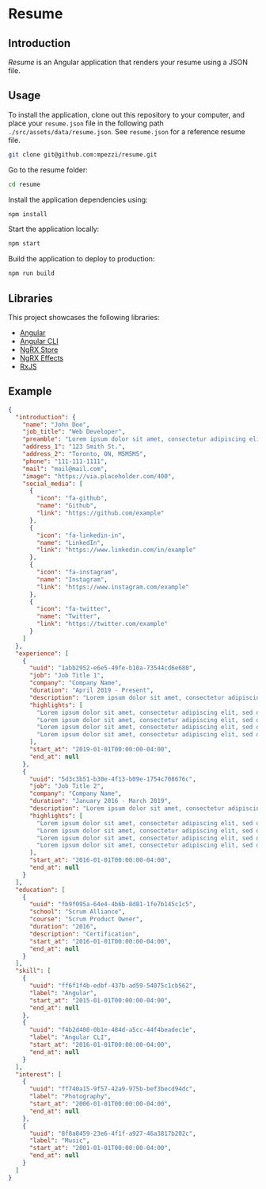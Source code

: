 # Resume

## Introduction

_Resume_ is an Angular application that renders your resume using a JSON file.

## Usage

To install the application, clone out this repository to your computer, and place your `resume.json` file in the following path `./src/assets/data/resume.json`. See `resume.json` for a reference resume file.

```bash
git clone git@github.com:mpezzi/resume.git
```

Go to the resume folder:

```bash
cd resume
```

Install the application dependencies using:

```bash
npm install
```

Start the application locally:

```bash
npm start
```

Build the application to deploy to production:

```bash
npm run build
```

## Libraries

This project showcases the following libraries:

* [Angular](https://github.com/angular/angular)
* [Angular CLI](https://github.com/angular/angular-cli)
* [NgRX Store](https://github.com/ngrx/platform/blob/master/docs/store/README.md)
* [NgRX Effects](https://github.com/ngrx/platform/blob/master/docs/effects/README.md)
* [RxJS](https://github.com/ReactiveX/rxjs)

## Example

```json
{
  "introduction": {
    "name": "John Doe",
    "job_title": "Web Developer",
    "preamble": "Lorem ipsum dolor sit amet, consectetur adipiscing elit, sed do eiusmod tempor incididunt ut labore et dolore magna aliqua. Ut enim ad minim veniam, quis nostrud exercitation ullamco laboris nisi ut aliquip ex ea commodo consequat.",
    "address_1": "123 Smith St.",
    "address_2": "Toronto, ON, M5M5M5",
    "phone": "111-111-1111",
    "mail": "mail@mail.com",
    "image": "https://via.placeholder.com/400",
    "social_media": [
      {
        "icon": "fa-github",
        "name": "Github",
        "link": "https://github.com/example"
      },
      {
        "icon": "fa-linkedin-in",
        "name": "LinkedIn",
        "link": "https://www.linkedin.com/in/example"
      },
      {
        "icon": "fa-instagram",
        "name": "Instagram",
        "link": "https://www.instagram.com/example"
      },
      {
        "icon": "fa-twitter",
        "name": "Twitter",
        "link": "https://twitter.com/example"
      }
    ]
  },
  "experience": [
    {
      "uuid": "1abb2952-e6e5-49fe-b10a-73544cd6e680",
      "job": "Job Title 1",
      "company": "Company Name",
      "duration": "April 2019 - Present",
      "description": "Lorem ipsum dolor sit amet, consectetur adipiscing elit, sed do eiusmod tempor incididunt ut labore et dolore magna aliqua.",
      "highlights": [
        "Lorem ipsum dolor sit amet, consectetur adipiscing elit, sed do eiusmod tempor incididunt ut labore et dolore magna aliqua.",
        "Lorem ipsum dolor sit amet, consectetur adipiscing elit, sed do eiusmod tempor incididunt ut labore et dolore magna aliqua.",
        "Lorem ipsum dolor sit amet, consectetur adipiscing elit, sed do eiusmod tempor incididunt ut labore et dolore magna aliqua.",
        "Lorem ipsum dolor sit amet, consectetur adipiscing elit, sed do eiusmod tempor incididunt ut labore et dolore magna aliqua."
      ],
      "start_at": "2019-01-01T00:00:00-04:00",
      "end_at": null
    },
    {
      "uuid": "5d3c3b51-b30e-4f13-b09e-1754c708676c",
      "job": "Job Title 2",
      "company": "Company Name",
      "duration": "January 2016 - March 2019",
      "description": "Lorem ipsum dolor sit amet, consectetur adipiscing elit, sed do eiusmod tempor incididunt ut labore et dolore magna aliqua.",
      "highlights": [
        "Lorem ipsum dolor sit amet, consectetur adipiscing elit, sed do eiusmod tempor incididunt ut labore et dolore magna aliqua.",
        "Lorem ipsum dolor sit amet, consectetur adipiscing elit, sed do eiusmod tempor incididunt ut labore et dolore magna aliqua.",
        "Lorem ipsum dolor sit amet, consectetur adipiscing elit, sed do eiusmod tempor incididunt ut labore et dolore magna aliqua.",
        "Lorem ipsum dolor sit amet, consectetur adipiscing elit, sed do eiusmod tempor incididunt ut labore et dolore magna aliqua."
      ],
      "start_at": "2016-01-01T00:00:00-04:00",
      "end_at": null
    }
  ],
  "education": [
    {
      "uuid": "fb9f095a-64e4-4b6b-8d81-1fe7b145c1c5",
      "school": "Scrum Alliance",
      "course": "Scrum Product Owner",
      "duration": "2016",
      "description": "Certification",
      "start_at": "2016-01-01T00:00:00-04:00",
      "end_at": null
    }
  ],
  "skill": [
    {
      "uuid": "ff6f1f4b-edbf-437b-ad59-54075c1cb562",
      "label": "Angular",
      "start_at": "2015-01-01T00:00:00-04:00",
      "end_at": null
    },
    {
      "uuid": "f4b2d400-0b1e-484d-a5cc-44f4beadec1e",
      "label": "Angular CLI",
      "start_at": "2016-01-01T00:00:00-04:00",
      "end_at": null
    }
  ],
  "interest": [
    {
      "uuid": "ff740a15-9f57-42a9-975b-bef3becd94dc",
      "label": "Photography",
      "start_at": "2006-01-01T00:00:00-04:00",
      "end_at": null
    },
    {
      "uuid": "8f8a8459-23e6-4f1f-a927-46a3817b202c",
      "label": "Music",
      "start_at": "2001-01-01T00:00:00-04:00",
      "end_at": null
    }
  ]
}
```
